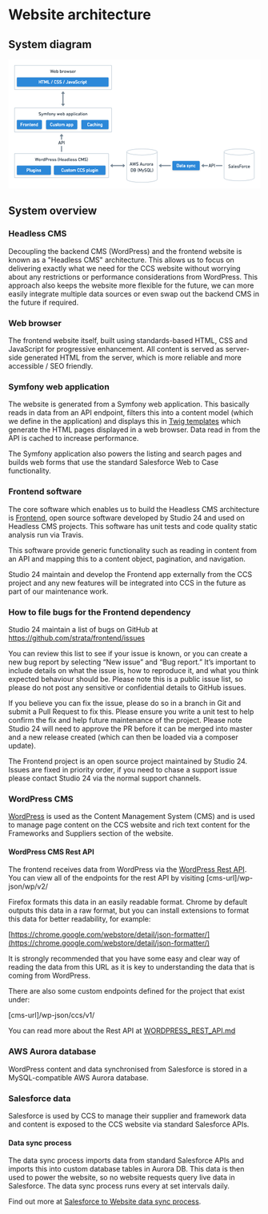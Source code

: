 # Website architecture

## System diagram

![CCS website architecture: Web browser, Symfony web application, WordPress CMS](assets/ccs_frontend_architecture.png)

## System overview

### Headless CMS

Decoupling the backend CMS (WordPress) and the frontend website is known as a "Headless CMS" architecture. This allows 
us to focus on delivering exactly what we need for the CCS website without worrying about any restrictions or performance 
considerations from WordPress. This approach also keeps the website more flexible for the future, we can more easily 
integrate multiple data sources or even swap out the backend CMS in the future if required. 

### Web browser

The frontend website itself, built using standards-based HTML, CSS and JavaScript for progressive enhancement. All 
content is served as server-side generated HTML from the server, which is more reliable and more accessible / SEO friendly.  

### Symfony web application

The website is generated from a Symfony web application. This basically reads in data from an API endpoint, filters 
this into a content model (which we define in the application) and displays this in [Twig templates](https://twig.symfony.com/) 
which generate the HTML pages displayed in a web browser. Data read in from the API is cached to increase performance.

The Symfony application also powers the listing and search pages and builds web forms that use the standard Salesforce 
Web to Case functionality. 

### Frontend software

The core software which enables us to build the Headless CMS architecture is [Frontend](https://github.com/strata/frontend),
open source software developed by Studio 24 and used on Headless CMS projects. This software has unit tests and 
code quality static analysis run via Travis.

This software provide generic functionality such as reading in content from an API and mapping this to a content 
object, pagination, and navigation.  

Studio 24 maintain and develop the Frontend app externally from the CCS project and any new features will be integrated 
into CCS in the future as part of our maintenance work. 

### How to file bugs for the Frontend dependency

Studio 24 maintain a list of bugs on GitHub at https://github.com/strata/frontend/issues

You can review this list to see if your issue is known, or you can create a new bug report by selecting “New issue” and “Bug report.” It’s important to include details on what the issue is, how to reproduce it, and what you think expected behaviour should be. Please note this is a public issue list, so please do not post any sensitive or confidential details to GitHub issues.

If you believe you can fix the issue, please do so in a branch in Git and submit a Pull Request to fix this. Please ensure you write a unit test to help confirm the fix and help future maintenance of the project. Please note Studio 24 will need to approve the PR before it can be merged into master and a new release created (which can then be loaded via a composer update).

The Frontend project is an open source project maintained by Studio 24. Issues are fixed in priority order, if you need to chase a support issue please contact Studio 24 via the normal support channels.

### WordPress CMS

[WordPress](https://wordpress.org/) is used as the Content Management System (CMS) and is used to manage page content 
on the CCS website and rich text content for the Frameworks and Suppliers section of the website. 

#### WordPress CMS Rest API

The frontend receives data from WordPress via the [WordPress Rest API](https://developer.wordpress.org/rest-api/). You can 
view all of the endpoints for the rest API by visiting [cms-url]/wp-json/wp/v2/

Firefox formats this data in an easily readable format. Chrome by default outputs this data in a raw format, but you can install 
extensions to format this data for better readability, for example:

[https://chrome.google.com/webstore/detail/json-formatter/](https://chrome.google.com/webstore/detail/json-formatter/)

It is strongly recommended that you have some easy and clear way of reading the data from this URL as it is key to understanding the 
data that is coming from WordPress.

There are also some custom endpoints defined for the project that exist under:

[cms-url]/wp-json/ccs/v1/ 

You can read more about the Rest API at [WORDPRESS_REST_API.md](WORDPRESS_REST_API.md)

### AWS Aurora database

WordPress content and data synchronised from Salesforce is stored in a MySQL-compatible AWS Aurora database.

### Salesforce data

Salesforce is used by CCS to manage their supplier and framework data and content is exposed to the CCS website via 
standard Salesforce APIs. 

#### Data sync process

The data sync process imports data from standard Salesforce APIs and imports this into custom
 database tables in Aurora DB. This data is then used to power the website, so no website requests query live 
 data in Salesforce. The data sync process runs every at set intervals daily.
 
Find out more at [Salesforce to Website data sync process](SALESFORCE_DATA_SYNC.md).

